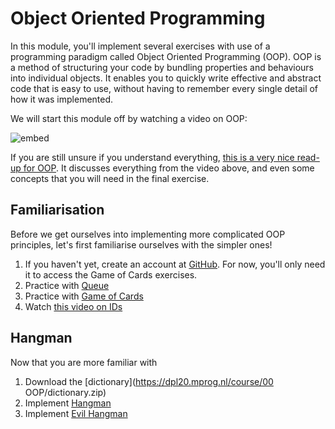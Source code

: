# Object Oriented Programming

In this module, you'll implement several exercises with use of a programming paradigm called Object Oriented Programming (OOP). OOP is a method of structuring your code by bundling properties and behaviours into individual objects. It enables you to quickly write effective and abstract code that is easy to use, without having to remember every single detail of how it was implemented.

We will start this module off by watching a video on OOP:

![embed](https://player.vimeo.com/video/372428821)

If you are still unsure if you understand everything, [this is a very nice read-up for OOP](https://realpython.com/python3-object-oriented-programming/). It discusses everything from the video above, and even some concepts that you will need in the final exercise.

## Familiarisation

Before we get ourselves into implementing more complicated OOP principles, let's first familiarise ourselves with the simpler ones!

1. If you haven't yet, create an account at [GitHub](https://github.com/join). For now, you'll only need it to access the Game of Cards exercises.
2. Practice with [Queue](https://lab.cs50.io/minprog/programmeren-2/2019/problems/queue/lab)
3. Practice with [Game of Cards](https://lab.cs50.io/minprog/programmeren-2/2019/problems/cards/lab)
4. Watch [this video on IDs](https://www.lynda.com/Python-tutorials/Naming-objects/418249/459118-4.html)

## Hangman

Now that you are more familiar with

1. Download the [dictionary](https://dpl20.mprog.nl/course/00 OOP/dictionary.zip)
2. Implement [Hangman](/oop/hangman)
3. Implement [Evil Hangman](/oop/evil-hangman)
